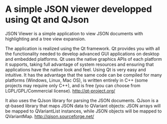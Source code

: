 # A simple JSON viewer developped using Qt and QJson

JSON Viewer is a simple application to view JSON documents with highlighting and a tree view expansion.

The application is realized using the Qt framework. Qt provides you with all the functionality needed to develop advanced GUI applications on desktop and embedded platforms. Qt uses the native graphics APIs of each platform it supports, taking full advantage of system resources and ensuring that applications have the native look and feel. Using Qt is very easy and intuitive. It has the advantage that the same code can be compiled for many platforms (Windows, Linux, Mac OS), is written entirely in C++ (some projects may require only C++), and is free (you can choose from LGPL/GPL/Commercial license). http://qt-project.org/

It also uses the QJson library for parsing the JSON documents. QJson is a qt-based library that maps JSON data to QVariant objects: JSON arrays will be mapped to QVariantList instances, while JSON objects will be mapped to QVariantMap. http://qjson.sourceforge.net/

